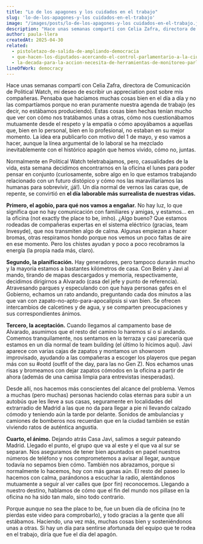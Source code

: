 ```yaml
---
title: "Lo de los apagones y los cuidados en el trabajo"
slug: 'lo-de-los-apagones-y-los cuidados-en-el-trabajo'
image: "/images/posts/lo-de-los-apagones-y-los cuidados-en-el-trabajo.jpg"
description: "Hace unas semanas compartí con Celia Zafra, directora de Comunicación de Political Watch, mi deseo de escribir un appreciation post sobre mis compañeras. Pensaba que hacíamos muchas cosas bien en el día a día y no las compartíamos porque no eran puramente nuestra agenda de trabajo (es decir, no estábamos produciendo). Estas cosas bien hechas tenían mucho que ver con cómo nos tratábamos unas a otras, cómo nos cuestionábamos mutuamente desde el respeto y la empatía o cómo apoyábamos a aquellas que, bien en lo personal, bien en lo profesional, no estaban en su mejor momento. La idea era publicarlo con motivo del 1 de mayo, y eso vamos a hacer, aunque la línea argumental de lo laboral se ha mezclado inevitablemente con el histórico apagón que hemos vivido, cómo no, juntas."
author: paula-llera
createdAt: 2025-04-30
related:
  - pistoletazo-de-salida-de-ampliando-democracia
  - que-hacen-los-diputados-acercando-el-control-parlamentario-a-la-ciudadania
  - la-decada-para-la-accion-necesita-de-herramientas-de-monitoreo-parlamentario-novedades-en-parlamento-2030
lineOfWork: democracy
---
```


Hace unas semanas compartí con Celia Zafra, directora de Comunicación de Political Watch, mi deseo de escribir un appreciation post sobre mis compañeras. Pensaba que hacíamos muchas cosas bien en el día a día y no las compartíamos porque no eran puramente nuestra agenda de trabajo (es decir, no estábamos produciendo). Estas cosas bien hechas tenían mucho que ver con cómo nos tratábamos unas a otras, cómo nos cuestionábamos mutuamente desde el respeto y la empatía o cómo apoyábamos a aquellas que, bien en lo personal, bien en lo profesional, no estaban en su mejor momento. La idea era publicarlo con motivo del 1 de mayo, y eso vamos a hacer, aunque la línea argumental de lo laboral se ha mezclado inevitablemente con el histórico apagón que hemos vivido, cómo no, juntas. 

Normalmente en Political Watch teletrabajamos, pero, casualidades de la vida, esta semana decidimos encontrarnos en la oficina el lunes para poder pensar en conjunto (curiosamente, sobre algo en lo que estamos trabajando relacionado con un futuro distópico y cómo nos las maravillaríamos las humanas para sobrevivir, ¡já!). Un día normal de vernos las caras que, de repente, se convirtió en **el día laborable más surrealista de nuestras vidas.**

**Primero, el agobio, para qué nos vamos a engañar.** No hay luz, lo que significa que no hay comunicación con familiares y amigas, y estamos... en la oficina (not exactly the place to be, imho). ¿Algo bueno? Que estamos rodeadas de compañeras expertas en el sistema eléctrico (gracias, team Invesyde), que nos transmiten algo de calma. Algunas empiezan a hacer bromas, otras respiramos hondo porque nos vemos un poco faltas de aire en ese momento. Pero los chistes ayudan y poco a poco recobramos la energía (la propia nada más, claro).

**Segundo, la planificación.** Hay generadores, pero tampoco durarán mucho y la mayoría estamos a bastantes kilómetros de casa. Con Belén y Javi al mando, tirando de mapas descargados y memoria, respectivamente, decidimos dirigirnos a Alvarado (casa del jefe y punto de referencia). Atravesando parques y especulando con que haya personas gafes en el Gobierno, echamos un rato andando, preguntando cada dos minutos a las que van con zapato-no-apto-para-apocalipsis si van bien. Se ofrecen intercambios de calcetines y de agua, y se comparten preocupaciones y sus correspondientes ánimos.

**Tercero, la aceptación.** Cuando llegamos al campamento base de Alvarado, asumimos que el resto del camino lo haremos sí o sí andando. Comemos tranquilamente, nos sentamos en la terraza y casi parecería que estamos en un día normal de team building (el último lo hicimos aquí). Javi aparece con varias cajas de zapatos y montamos un showroom improvisado, ayudando a las compañeras a escoger los playeros que pegan más con su #ootd (outfit of the day, para las no Gen Z). Nos echamos unas risas y bromeamos con dejar zapatos cómodos en la oficina a partir de ahora (además de una camisa limpia para entrevistas inesperadas).

Desde allí, nos hacemos más conscientes del alcance del problema. Vemos a muchas (pero muchas) personas haciendo colas eternas para subir a un autobús que les lleve a sus casas, seguramente en localidades del extrarradio de Madrid a las que no da para llegar a pie ni llevando calzado cómodo y teniendo aún la tarde por delante. Sonidos de ambulancias y camiones de bomberos nos recuerdan que en la ciudad también se están viviendo ratos de auténtica angustia. 

**Cuarto, el ánimo.** Dejando atrás Casa Javi, salimos a seguir pateando Madrid. Llegado el punto, el grupo que va al este y el que va al sur se separan. Nos aseguramos de tener bien apuntados en papel nuestros números de teléfono y nos comprometemos a avisar al llegar, aunque todavía no sepamos bien cómo. También nos abrazamos, porque si normalmente lo hacemos, hoy con más ganas aún. El resto del paseo lo hacemos con calma, parándonos a escuchar la radio, alentándonos mutuamente a seguir al ver calles que (por fin) reconocemos. Llegando a nuestro destino, hablamos de cómo que el fin del mundo nos pillase en la oficina no ha sido tan malo, sino todo contrario.

Porque aunque no sea the place to be, fue un buen día de oficina (no te pierdas este video para comprobarlo), y todo gracias a la gente que allí estábamos. Haciendo, una vez más, muchas cosas bien y sosteniéndonos unas a otras. Si hay un día para sentirse afortunada del equipo que te rodea en el trabajo, diría que fue el día del apagón.
